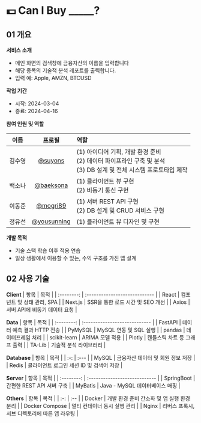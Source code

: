 # 💵 Can I Buy \_\_\_\_\_?

## 01 개요

**서비스 소개**

- 메인 화면의 검색창에 금융자산의 이름을 입력합니다
- 해당 종목의 기술적 분석 레포트를 출력합니다.
- 입력 예: Apple, AMZN, BTCUSD

**작업 기간**

- 시작: 2024-03-04
- 종료: 2024-04-16

**참여 인원 및 역할**

|  이름  |                    프로필                    | 역할                                                                                                                  |
| :----: | :------------------------------------------: | :-------------------------------------------------------------------------------------------------------------------- |
| 김수영 |     [@suyons](https://github.com/suyons)     | (1) 아이디어 기획, 개발 환경 준비<br>(2) 데이터 파이프라인 구축 및 분석<br>(3) DB 설계 및 전체 시스템 프로토타입 제작 |
| 백소나 |   [@baeksona](https://github.com/baeksona)   | (1) 클라이언트 뷰 구현<br>(2) 비동기 통신 구현                                                                        |
| 이동준 |    [@mogri89](https://github.com/mogri89)    | (1) 서버 REST API 구현<br>(2) DB 설계 및 CRUD 서비스 구현                                                             |
| 정유선 | [@yousunning](https://github.com/yousunning) | (1) 클라이언트 뷰 디자인 및 구현                                                                                      |

**개발 목적**

- 기술 스택 학습 이후 적용 연습
- 일상 생활에서 이용할 수 있는, 수익 구조를 가진 앱 설계

## 02 사용 기술

**Client**
| 항목 | 목적 |
| :--------: | :---------------------------- |
| React | 컴포넌트 및 상태 관리, SPA |
| Next.js | SSR을 통한 로드 시간 및 SEO 개선 |
| Axios | 서버 API에 비동기 데이터 요청 |

**Data**
| 항목 | 목적 |
| :--------: | :---------------------------- |
| FastAPI | 데이터 예측 결과 HTTP 전송 |
| PyMySQL | MySQL 연동 및 SQL 실행 |
| pandas | 데이터프레임 처리 |
| scikit-learn | ARIMA 모델 적용 |
| Plotly | 캔들스틱 차트 등 그래프 출력 |
| TA-Lib | 기술적 분석 라이브러리 |

**Database**
| 항목 | 목적 |
| :-: | :--- |
| MySQL | 금융자산 데이터 및 회원 정보 저장 |
| Redis | 클라이언트 로그인 세션 ID 및 검색어 저장 |

**Server**
| 항목 | 목적 |
| :--------: | :---------------------------- |
| SpringBoot | 간편한 REST API 서버 구축 |
| MyBatis | Java - MySQL 데이터베이스 매핑 |

**Others**
| 항목 | 목적 |
| :-: | :-- |
| Docker | 개발 환경 준비 간소화 및 앱 실행 환경 분리 |
| Docker Compose | 멀티 컨테이너 동시 실행 관리 |
| Nginx | 리버스 프록시, 서브 디렉토리에 따른 앱 라우팅 |
